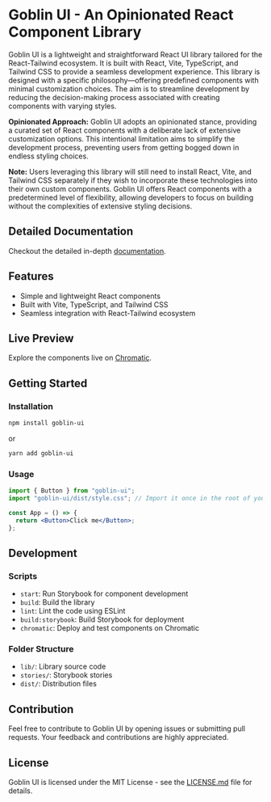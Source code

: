 # Goblin UI - An Opinionated React Component Library

Goblin UI is a lightweight and straightforward React UI library tailored for the React-Tailwind ecosystem. It is built with React, Vite, TypeScript, and Tailwind CSS to provide a seamless development experience. This library is designed with a specific philosophy—offering predefined components with minimal customization choices. The aim is to streamline development by reducing the decision-making process associated with creating components with varying styles.

**Opinionated Approach:**
Goblin UI adopts an opinionated stance, providing a curated set of React components with a deliberate lack of extensive customization options. This intentional limitation aims to simplify the development process, preventing users from getting bogged down in endless styling choices.

**Note:** Users leveraging this library will still need to install React, Vite, and Tailwind CSS separately if they wish to incorporate these technologies into their own custom components. Goblin UI offers React components with a predetermined level of flexibility, allowing developers to focus on building without the complexities of extensive styling decisions.

## Detailed Documentation

Checkout the detailed in-depth [documentation](https://qur786.github.io/goblin-ui/).

## Features

- Simple and lightweight React components
- Built with Vite, TypeScript, and Tailwind CSS
- Seamless integration with React-Tailwind ecosystem

## Live Preview

Explore the components live on [Chromatic](https://main--65bf62db67958723222ca2d1.chromatic.com/).

## Getting Started

### Installation

```bash
npm install goblin-ui
```

or

```bash
yarn add goblin-ui
```

### Usage

```jsx
import { Button } from "goblin-ui";
import "goblin-ui/dist/style.css"; // Import it once in the root of your repo.

const App = () => {
  return <Button>Click me</Button>;
};
```

## Development

### Scripts

- `start`: Run Storybook for component development
- `build`: Build the library
- `lint`: Lint the code using ESLint
- `build:storybook`: Build Storybook for deployment
- `chromatic`: Deploy and test components on Chromatic

### Folder Structure

- `lib/`: Library source code
- `stories/`: Storybook stories
- `dist/`: Distribution files

## Contribution

Feel free to contribute to Goblin UI by opening issues or submitting pull requests. Your feedback and contributions are highly appreciated.

## License

Goblin UI is licensed under the MIT License - see the [LICENSE.md](https://github.com/qur786/goblin-ui/blob/main/LICENSE) file for details.
